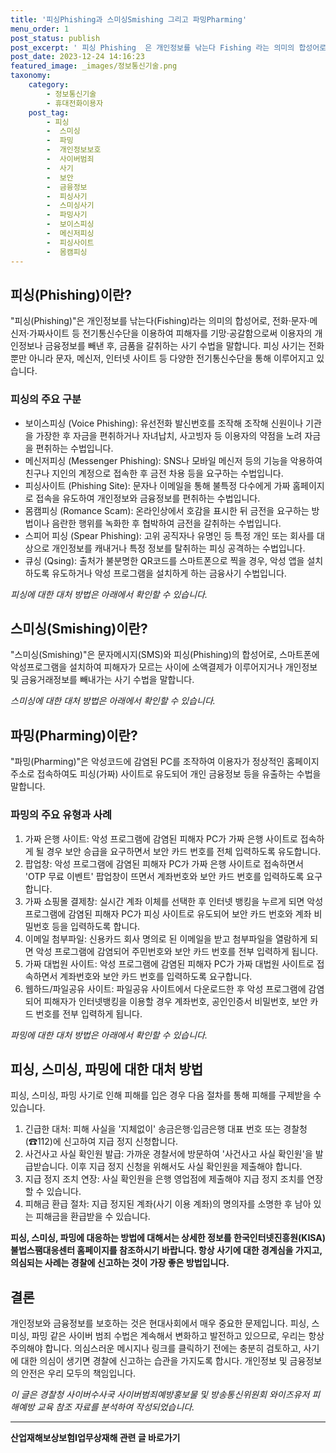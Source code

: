 ```yaml
---
title: '피싱Phishing과 스미싱Smishing 그리고 파밍Pharming'
menu_order: 1
post_status: publish
post_excerpt: ' 피싱 Phishing  은 개인정보를 낚는다 Fishing 라는 의미의 합성어로, 전화 문자 메신저 가짜사이트 등 전기통신수단을 이용하여 피해자를 기망 공갈함으로써 이용자의 개인정보나 금융정보를 빼낸 후, 금품을 갈취하는 사기 수법을 말합니다. 피싱 사기는 전화뿐만 아니라 문자, 메신저, 인터넷 사이트 등 다양한 전기통신수단을 통해 이루어지고 있습니다.'
post_date: 2023-12-24 14:16:23
featured_image: _images/정보통신기술.png
taxonomy:
    category:
        - 정보통신기술
        - 휴대전화이용자
    post_tag:
        - 피싱
        -  스미싱
        -  파밍
        -  개인정보보호
        -  사이버범죄
        -  사기
        -  보안
        -  금융정보
        -  피싱사기
        -  스미싱사기
        -  파밍사기
        -  보이스피싱
        -  메신저피싱
        -  피싱사이트
        -  몸캠피싱
---
```




## 피싱(Phishing)이란?

"피싱(Phishing)"은 개인정보를 낚는다(Fishing)라는 의미의 합성어로, 전화·문자·메신저·가짜사이트 등 전기통신수단을 이용하여 피해자를 기망·공갈함으로써 이용자의 개인정보나 금융정보를 빼낸 후, 금품을 갈취하는 사기 수법을 말합니다. 피싱 사기는 전화뿐만 아니라 문자, 메신저, 인터넷 사이트 등 다양한 전기통신수단을 통해 이루어지고 있습니다.

### 피싱의 주요 구분

- 보이스피싱 (Voice Phishing): 유선전화 발신번호를 조작해 조작해 신원이나 기관을 가장한 후 자금을 편취하거나 자녀납치, 사고빙자 등 이용자의 약점을 노려 자금을 편취하는 수법입니다.
- 메신저피싱 (Messenger Phishing): SNS나 모바일 메신저 등의 기능을 악용하여 친구나 지인의 계정으로 접속한 후 금전 차용 등을 요구하는 수법입니다.
- 피싱사이트 (Phishing Site): 문자나 이메일을 통해 불특정 다수에게 가짜 홈페이지로 접속을 유도하여 개인정보와 금융정보를 편취하는 수법입니다.
- 몸캠피싱 (Romance Scam): 온라인상에서 호감을 표시한 뒤 금전을 요구하는 방법이나 음란한 행위를 녹화한 후 협박하여 금전을 갈취하는 수법입니다.
- 스피어 피싱 (Spear Phishing): 고위 공직자나 유명인 등 특정 개인 또는 회사를 대상으로 개인정보를 캐내거나 특정 정보를 탈취하는 피싱 공격하는 수법입니다.
- 큐싱 (Qsing): 출처가 불분명한 QR코드를 스마트폰으로 찍을 경우, 악성 앱을 설치하도록 유도하거나 악성 프로그램을 설치하게 하는 금융사기 수법입니다.

*피싱에 대한 대처 방법은 아래에서 확인할 수 있습니다.*

## 스미싱(Smishing)이란?

"스미싱(Smishing)"은 문자메시지(SMS)와 피싱(Phishing)의 합성어로, 스마트폰에 악성프로그램을 설치하여 피해자가 모르는 사이에 소액결제가 이루어지거나 개인정보 및 금융거래정보를 빼내가는 사기 수법을 말합니다.

*스미싱에 대한 대처 방법은 아래에서 확인할 수 있습니다.*

## 파밍(Pharming)이란?

"파밍(Pharming)"은 악성코드에 감염된 PC를 조작하여 이용자가 정상적인 홈페이지 주소로 접속하여도 피싱(가짜) 사이트로 유도되어 개인 금융정보 등을 유출하는 수법을 말합니다.

### 파밍의 주요 유형과 사례

1. 가짜 은행 사이트: 악성 프로그램에 감염된 피해자 PC가 가짜 은행 사이트로 접속하게 될 경우 보안 승급을 요구하면서 보안 카드 번호를 전체 입력하도록 유도합니다.
2. 팝업창: 악성 프로그램에 감염된 피해자 PC가 가짜 은행 사이트로 접속하면서 'OTP 무료 이벤트' 팝업창이 뜨면서 계좌번호와 보안 카드 번호를 입력하도록 요구합니다.
3. 가짜 쇼핑몰 결제창: 실시간 계좌 이체를 선택한 후 인터넷 뱅킹을 누르게 되면 악성 프로그램에 감염된 피해자 PC가 피싱 사이트로 유도되어 보안 카드 번호와 계좌 비밀번호 등을 입력하도록 합니다.
4. 이메일 첨부파일: 신용카드 회사 명의로 된 이메일을 받고 첨부파일을 열람하게 되면 악성 프로그램에 감염되어 주민번호와 보안 카드 번호를 전부 입력하게 됩니다.
5. 가짜 대법원 사이트: 악성 프로그램에 감염된 피해자 PC가 가짜 대법원 사이트로 접속하면서 계좌번호와 보안 카드 번호를 입력하도록 요구합니다.
6. 웹하드/파일공유 사이트: 파일공유 사이트에서 다운로드한 후 악성 프로그램에 감염되어 피해자가 인터넷뱅킹을 이용할 경우 계좌번호, 공인인증서 비밀번호, 보안 카드 번호를 전부 입력하게 됩니다.

*파밍에 대한 대처 방법은 아래에서 확인할 수 있습니다.*

## 피싱, 스미싱, 파밍에 대한 대처 방법

피싱, 스미싱, 파밍 사기로 인해 피해를 입은 경우 다음 절차를 통해 피해를 구제받을 수 있습니다.

1. 긴급한 대처: 피해 사실을 '지체없이' 송금은행·입금은행 대표 번호 또는 경찰청(☎112)에 신고하여 지급 정지 신청합니다.
2. 사건사고 사실 확인원 발급: 가까운 경찰서에 방문하여 '사건사고 사실 확인원'을 발급받습니다. 이후 지급 정지 신청을 위해서도 사실 확인원을 제출해야 합니다.
3. 지급 정지 조치 연장: 사실 확인원을 은행 영업점에 제출해야 지급 정지 조치를 연장할 수 있습니다.
4. 피해금 환급 절차: 지급 정지된 계좌(사기 이용 계좌)의 명의자를 소명한 후 남아 있는 피해금을 환급받을 수 있습니다.

**피싱, 스미싱, 파밍에 대응하는 방법에 대해서는 상세한 정보를 한국인터넷진흥원(KISA) 불법스팸대응센터 홈페이지를 참조하시기 바랍니다. 항상 사기에 대한 경계심을 가지고, 의심되는 사례는 경찰에 신고하는 것이 가장 좋은 방법입니다.**

## 결론

개인정보와 금융정보를 보호하는 것은 현대사회에서 매우 중요한 문제입니다. 피싱, 스미싱, 파밍 같은 사이버 범죄 수법은 계속해서 변화하고 발전하고 있으므로, 우리는 항상 주의해야 합니다. 의심스러운 메시지나 링크를 클릭하기 전에는 충분히 검토하고, 사기에 대한 의심이 생기면 경찰에 신고하는 습관을 가지도록 합시다. 개인정보 및 금융정보의 안전은 우리 모두의 책임입니다.

*이 글은 경찰청 사이버수사국 사이버범죄예방홍보물 및 방송통신위원회 와이즈유저 피해예방 교육 참조 자료를 분석하여 작성되었습니다.*
<!-- wp:separator -->
<hr class="wp-block-separator has-alpha-channel-opacity"/>
<!-- /wp:separator -->

<!-- wp:group {"backgroundColor":"base","layout":{"type":"constrained"}} -->
<div class="wp-block-group has-base-background-color has-background"><!-- wp:paragraph {"align":"center","fontSize":"medium"} -->
<p class="has-text-align-center has-large-font-size"><strong>산업재해보상보험Ⅰ업무상재해 관련 글 바로가기</strong></p>
<!-- /wp:paragraph -->


<!-- wp:latest-posts
{"categories":[{"id":10860,"count":19,"description":"","link":"https://uknowlaw.com/category/%ec%82%b0%ec%97%85%ec%9e%ac%ed%95%b4%eb%b3%b4%ec%83%81%eb%b3%b4%ed%97%98%e2%85%b0%ec%97%85%eb%ac%b4%ec%83%81%ec%9e%ac%ed%95%b4/","name":"산업재해보상보험Ⅰ업무상재해","slug":"산업재해보상보험Ⅰ업무상재해","taxonomy":"category","parent":0,"meta":[],"_links":{"self":[{"href":"https://uknowlaw.com/wp-json/wp/v2/categories/10860"}],"collection":[{"href":"https://uknowlaw.com/wp-json/wp/v2/categories"}],"about":[{"href":"https://uknowlaw.com/wp-json/wp/v2/taxonomies/category"}],"wp:post_type":[{"href":"https://uknowlaw.com/wp-json/wp/v2/posts?categories=10860"}],"curies":[{"name":"wp","href":"https://api.w.org/{rel}","templated":true}]}}],"postsToShow":100,"excerptLength":28,"postLayout":"grid","columns":2,"featuredImageAlign":"left","featuredImageSizeSlug":"large","fontSize":"small"} /--></div>
<!-- /wp:group -->